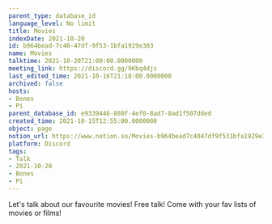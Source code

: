 ```yaml
---
parent_type: database_id
language_level: No limit
title: Movies
indexDate: 2021-10-20
id: b964bead-7c40-47df-9f53-1bfa1929e303
name: Movies
talktime: 2021-10-20T21:00:00.0000000
meeting_link: https://discord.gg/9Kbq4djs
last_edited_time: 2021-10-16T21:18:00.0000000
archived: false
hosts:
- Bones
- Pi
parent_database_id: e9339446-880f-4ef0-8ad7-8ad1f507dded
created_time: 2021-10-15T12:55:00.0000000
object: page
notion_url: https://www.notion.so/Movies-b964bead7c4047df9f531bfa1929e303
platform: Discord
tags:
- Talk
- 2021-10-20
- Bones
- Pi
---
```


Let's talk about our favourite movies!
Free talk! Come with your fav lists of movies or films!


